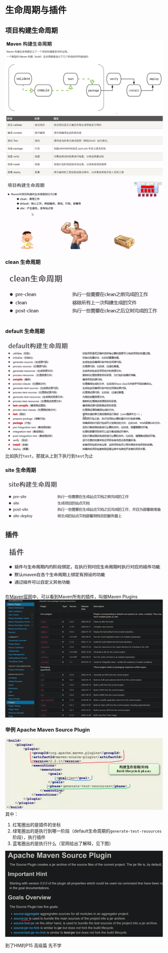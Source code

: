 # 生命周期与插件

## 项目构建生命周期

![](2022-12-21-17-00-36.png)

![](2022-12-21-22-39-56.png)

### clean 生命周期

![](2022-12-21-22-41-30.png)

### default 生命周期

![](2022-12-21-22-41-59.png)
比如执行```test```，那就从上到下执行到```test```为止

### site 生命周期

![](2022-12-21-22-42-24.png)

## 插件

![](2022-12-21-22-45-25.png)

在[Maven官网](https://maven.apache.org/)中，可以看到Maven所有的插件，叫做Maven Plugins
![](2022-12-21-22-49-34.png)

### 举例 Apache Maven Source Plugin
![](2022-12-21-22-58-33.png)
其中：
1. 红笔圈出的是插件的坐标
2. 绿笔圈出的是执行到哪一阶段（default生命周期的```generate-test-resources```阶段），执行插件
3. 蓝笔圈出的是执行什么（官网给出了解释，见下图）

![](2022-12-21-23-02-14.png)


到了HM的P15 高级篇  先不学